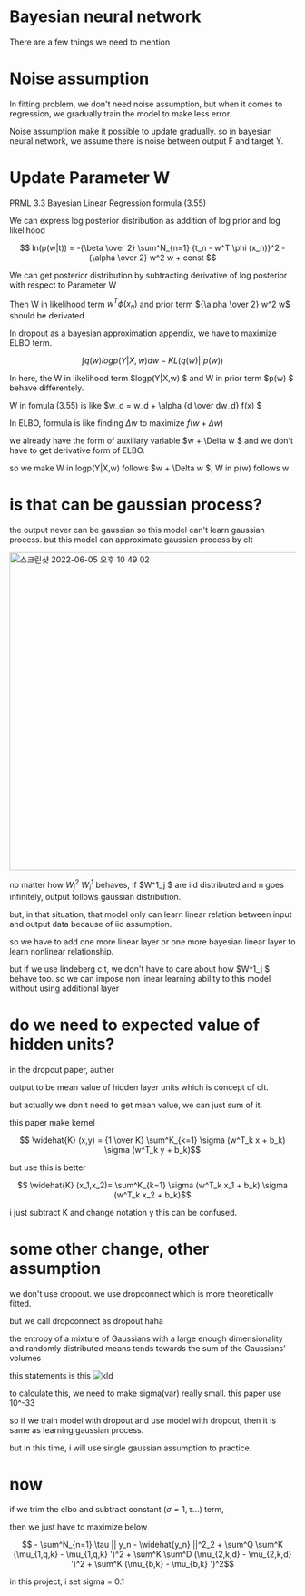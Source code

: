 # Bayesian neural network

There are a few things we need to mention

# Noise assumption

In fitting problem, we don't need noise assumption, but when it comes to regression, we gradually train the model to make less error. 

Noise assumption make it possible to update gradually. so in bayesian neural network, we assume there is noise between output F and target Y.

# Update Parameter W

PRML 3.3 Bayesian Linear Regression formula (3.55)

We can express log posterior distribution as addition of log prior and log likelihood

$$ ln(p(w|t)) = -{\beta \over 2} \sum^N_{n=1} {t_n - w^T \phi (x_n)}^2 - {\alpha \over 2} w^2 w + const $$

We can get posterior distribution by subtracting derivative of log posterior with respect to Parameter W

Then W in likelihood term $w^T \phi (x_n)$ and prior term 
${\alpha \over 2} w^2 w$ should be derivated

In dropout as a bayesian approximation appendix, we have to maximize ELBO term.

$$ \int q(w) logp(Y|X,w)dw - KL(q(w)||p(w)) $$

In here, the W in likelihood term $logp(Y|X,w) $ and W in prior term $p(w) $ behave differentely.

W in fomula (3.55) is like $w_d = w_d + \alpha {d \over dw_d} f(x) $

In ELBO, formula is like finding $\Delta w$ to maximize $f(w + \Delta w)$ 

we already have the form of auxiliary variable $w + \Delta w $ and we don't have to get derivative form of ELBO.

so we make W in logp(Y|X,w) follows $w + \Delta w $, W in p(w) follows w

# is that can be gaussian process?

the output never can be gaussian so this model can't learn gaussian process. but this model can approximate gaussian process by clt

<img width="559" alt="스크린샷 2022-06-05 오후 10 49 02" src="https://user-images.githubusercontent.com/24292848/172053919-81ed5d46-58ac-4c32-bbea-f8f7d90a0384.png">

no matter how $W^2_j$ $W^1_i$ behaves, if $W^1_j $ are iid distributed and n goes infinitely, output follows gaussian distribution.

but, in that situation, that model only can learn linear relation between input and output data
because of iid assumption.

so we have to add one more linear layer or one more bayesian linear layer to learn nonlinear relationship.

but if we use lindeberg clt, we don't have to care about how $W^1_j $ behave too. so we can impose non linear learning ability to this model without using additional layer

# do we need to expected value of hidden units?

in the dropout paper, auther 

output to be mean value of hidden layer units which is concept of clt. 

but actually we don't need to get mean value, we can just sum of it. 

this paper make kernel 

$$ \widehat{K} (x,y) = {1 \over K} \sum^K_{k=1} \sigma (w^T_k x + b_k) \sigma (w^T_k y + b_k)$$

but use this is better

$$ \widehat{K} (x_1,x_2)= \sum^K_{k=1} \sigma (w^T_k x_1 + b_k) \sigma (w^T_k x_2 + b_k)$$

i just subtract K and change notation y this can be confused.

# some other change, other assumption

we don't use dropout. we use dropconnect which is more theoretically fitted.

but we call dropconnect as dropout haha

the entropy of a mixture of Gaussians with a large enough dimensionality and randomly distributed means tends towards the sum of the Gaussians’ volumes

this statements is this
![kld](https://user-images.githubusercontent.com/24292848/172194266-970c554a-c9fb-49aa-9f40-631a9e7ce684.jpeg)

to calculate this, we need to make sigma(var) really small. this paper use 10^-33

so if we train model with dropout and use model with dropout, then it is same as learning gaussian process.

but in this time, i will use single gaussian assumption to practice.

# now

if we trim the elbo and subtract constant ($\sigma = 1, \tau$...) term,

then we just have to maximize below

$$ - \sum^N_{n=1} \tau || y_n - \widehat{y_n} ||^2_2 + \sum^Q \sum^K (\mu_{1,q,k} - \mu_{1,q,k} ')^2 + \sum^K \sum^D (\mu_{2,k,d} - \mu_{2,k,d} ')^2 + \sum^K (\mu_{b,k} - \mu_{b,k} ')^2$$

in this project, i set sigma = 0.1
